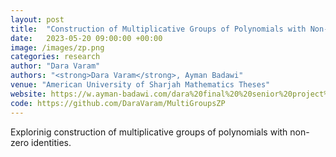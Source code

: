 ```yaml
---
layout: post
title:  "Construction of Multiplicative Groups of Polynomials with Non-Zero Identities in /(\mathbb{Z}_p [x]/)"
date:   2023-05-20 09:00:00 +00:00
image: /images/zp.png
categories: research
author: "Dara Varam"
authors: "<strong>Dara Varam</strong>, Ayman Badawi"
venue: "American University of Sharjah Mathematics Theses"
website: https://w.ayman-badawi.com/dara%20final%20%20senior%20project%20.pdf
code: https://github.com/DaraVaram/MultiGroupsZP
---
```


Explorinig construction of multiplicative groups of polynomials with non-zero identities.
